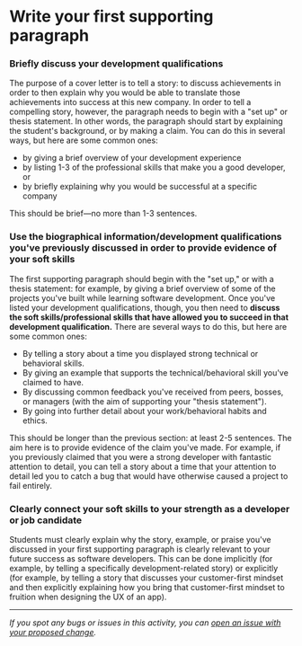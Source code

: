# Write your first supporting paragraph

### Briefly discuss your development qualifications

The purpose of a cover letter is to tell a story: to discuss achievements in order to then explain why you would be able to translate those achievements into success at this new company. In order to tell a compelling story, however, the paragraph needs to begin with a "set up" or thesis statement. In other words, the paragraph should start by explaining the student's background, or by making a claim. You can do this in several ways, but here are some common ones:

- by giving a brief overview of your development experience
- by listing 1-3 of the professional skills that make you a good developer, or
- by briefly explaining why you would be successful at a specific company

This should be brief—no more than 1-3 sentences.

### Use the biographical information/development qualifications you've previously discussed in order to provide evidence of your soft skills

The first supporting paragraph should begin with the "set up," or with a thesis statement: for example, by giving a brief overview of some of the projects you've built while learning software development. Once you've listed your development qualifications, though, you then need to **discuss the soft skills/professional skills that have allowed you to succeed in that development qualification.** There are several ways to do this, but here are some common ones:

- By telling a story about a time you displayed strong technical or behavioral skills.
- By giving an example that supports the technical/behavioral skill you've claimed to have.
- By discussing common feedback you've received from peers, bosses, or managers (with the aim of supporting your "thesis statement").
- By going into further detail about your work/behavioral habits and ethics.

This should be longer than the previous section: at least 2-5 sentences. The aim here is to provide evidence of the claim you've made. For example, if you previously claimed that you were a strong developer with fantastic attention to detail, you can tell a story about a time that your attention to detail led you to catch a bug that would have otherwise caused a project to fail entirely.

### Clearly connect your soft skills to your strength as a developer or job candidate

Students must clearly explain why the story, example, or praise you've discussed in your first supporting paragraph is clearly relevant to your future success as software developers. This can be done implicitly (for example, by telling a specifically development-related story) or explicitly (for example, by telling a story that discusses your customer-first mindset and then explicitly explaining how you bring that customer-first mindset to fruition when designing the UX of an app).


------

_If you spot any bugs or issues in this activity, you can [open an issue with your proposed change](https://github.com/microverseinc/curriculum-transversal-skills/blob/main/git-github/articles/open_issue.md)._
